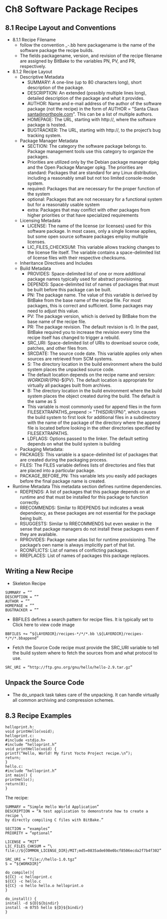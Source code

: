 # Ch8 Software Package Recipes
 ## 8.1 Recipe Layout and Conventions
  - 8.1.1 Recipe Filename
    - follow the convention <packagename>_<version>-<revision>.bb here packagename is the name of the software package the recipe builds.
    - The fields packagename, version, and revision of the recipe filename are assigned by BitBake to the variables PN, PV, and PR, respectively.
  - 8.1.2 Recipe Layout
    - Descriptive Metadata
      - SUMMARY: A one-line (up to 80 characters long), short description of the package.
      - DESCRIPTION: An extended (possibly multiple lines long), detailed description of the package and what it provides.
      - AUTHOR: Name and e-mail address of the author of the software package (not the recipe) in the form of AUTHOR = "Santa Claus <santa@northpole.com>". This can be a list of multiple authors.
      - HOMEPAGE: The URL, starting with http://, where the software package is hosted.
      - BUGTRACKER: The URL, starting with http://, to the project’s bug tracking system.
    - Package Manager Metadata
      - SECTION: The category the software package belongs to. Package management
tools use this category to organize the packages.
      - Priorities are utilized only by the Debian package manager dpkg and the Open Package Manager opkg. The priorities are standard: Packages that are standard for any Linux distribution, including a reasonably small but not too limited console-mode system.
      - required: Packages that are necessary for the proper function of the system
      - optional: Packages that are not necessary for a functional system but for a reasonably usable system
      - extra: Packages that may conflict with other packages from higher priorities or that have specialized requirements
    - Licensing Metadata 
      - LICENSE: The name of the license (or licenses) used for this software package. In most cases, only a single license applies, but some open source software packages employ multiple licenses.
      - LIC_FILES_CHECKSUM: This variable allows tracking changes to the license file
itself. The variable contains a space-delimited list of license files with their
respective checksums.
    - Inheritance Directives and Includes
    - Build Metadata
      - PROVIDES: Space-delimited list of one or more additional package names typically used for abstract provisioning.
      - DEPENDS: Space-delimited list of names of packages that must be built before this
package can be built.
      - PN: The package name. The value of this variable is derived by BitBake from the base name of the recipe file. For most packages, this is correct and sufficient. Some packages may need to adjust this value.
      - PV: The package version, which is derived by BitBake from the base name of the
recipe file.
      - PR: The package revision. The default revision is r0. In the past, BitBake required you to increase the revision every time the recipe itself has changed to trigger a rebuild.
      - SRC_URI: Space-delimited list of URIs to download source code, patches, and
other files from.
      - SRCDATE: The source code date. This variable applies only when sources are
retrieved from SCM systems.
      - S: The directory location in the build environment where the build system places the
unpacked source code.
      - The default location depends on the recipe name and version: ${WORKDIR}/${PN}-${PV}. The default location is appropriate for virtually all packages built from archives.
      - B: The directory location in the build environment where the build system places the
object created during the build. The default is the same as S
      - This variable is most commonly used for append files in the form FILESEXTRAPATHS_prepend := "${THISDIR}/${PN}", which causes the build system to first look for additional files in a subdirectory with the name of the package of the directory where the append file is located before looking in the other directories specified by FILESEXTRAPATHS.
      - LDFLAGS: Options passed to the linker. The default setting depends on what the
build system is building
     - Packaging Metadata:
      - PACKAGES: This variable is a space-delimited list of packages that are created
during the packaging process.
      - FILES: The FILES variable defines lists of directories and files that are placed into
a particular package.
      - PACKAGE_BEFORE_PN: This variable lets you easily add packages before the final
package name is created.
  - Runtime Metadata
This metadata section defines runtime dependencies.
    - RDEPENDS: A list of packages that this package depends on at runtime and that
must be installed for this package to function correctly.
    - RRECOMMENDS: Similar to RDEPENDS but indicates a weak dependency, as these
packages are not essential for the package being built.
    - RSUGGESTS: Similar to RRECOMMENDS but even weaker in the sense that package
managers do not install these packages even if they are available.
    - RPROVIDES: Package name alias list for runtime provisioning. The package’s own
name is always implicitly part of that list.
    - RCONFLICTS: List of names of conflicting packages.
    - RREPLACES: List of names of packages this package replaces.
## Writing a New Recipe
 - Skeleton Recipe
```
SUMMARY = ””
DESCRPTION = ””
AUTHOR = ””
HOMEPAGE = ””
BUGTRACKER = ””
```
 - BBFILES defines a search pattern for recipe files. It is typically set to
Click here to view code image
``` 
BBFILES += “${LAYERDIR}/recipes-*/*/*.bb \${LAYERDIR}/recipes-*/*/*.bbappend”
```
 - Fetch the Source Code recipe must provide the SRC_URI variable to tell the build system where to fetch the sources from and what protocol to use.
 ``` 
 SRC_URI = “http://ftp.gnu.org/gnu/hello/hello-2.9.tar.gz”
 ``` 
## Unpack the Source Code
 - The do_unpack task takes care of the unpacking. It can handle virtually all
common archiving and compression schemes.

## 8.3 Recipe Examples
```
helloprint.h:
void printHello(void);
helloprint.c:
#include <stdio.h>
#include “helloprint.h”
void printHello(void) {
printf(“Hello, World! My first Yocto Project recipe.\n”);
return;
}
hello.c:
#include “helloprint.h”
int main() {
printHello();
return(0);
}
```


The recipe:

```
SUMMARY = “Simple Hello World Application”
DESCRIPTION = “A test application to demonstrate how to create a recipe \
by directly compiling C files with BitBake.”

SECTION = “examples”
PRIORITY = “optional”

LICENSE = “MIT”
LIC_FILES_CHKSUM = “\
file://${COMMON_LICENSE_DIR}/MIT;md5=0835ade698e0bcf8506ecda2f7b4f302”

SRC_URI = “file://hello-1.0.tgz”
S = “${WORKDIR}”

do_compile(){
${CC} -c helloprint.c
${CC} -c hello.c
${CC} -o hello hello.o helloprint.o 
}

do_install() {
install -d ${D}${bindir}
install -m 0755 hello ${D}${bindir}
}
```
    
    
    
    
    
    
    
    
    
    
    
    
    
    
    
    
